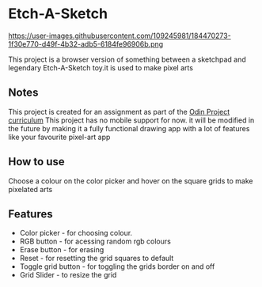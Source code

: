 # Etch-A-Sketch
https://user-images.githubusercontent.com/109245981/184470273-1f30e770-d49f-4b32-adb5-6184fe96906b.png

This project is a browser version of something between a sketchpad and legendary Etch-A-Sketch toy.it is used to make pixel arts 

## Notes
This project is created for an assignment as part of the [Odin Project curriculum](https://www.theodinproject.com/lessons/foundations-etch-a-sketch)
This project has no mobile support for now. it will be modified in the future by making it a fully functional drawing app with a lot of features like your favourite pixel-art app

## How to use
Choose a colour on the color picker and hover on the square grids to make pixelated arts

## Features 
* Color picker - for choosing colour.
* RGB button - for acessing random rgb colours
* Erase button - for erasing 
* Reset - for resetting the grid squares to default 
* Toggle grid button - for toggling the grids border on and off 
* Grid Slider - to resize the grid 